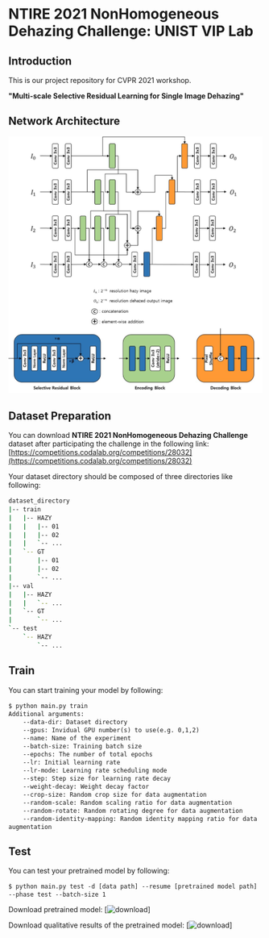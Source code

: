# NTIRE 2021 NonHomogeneous Dehazing Challenge: UNIST VIP Lab
## Introduction
This is our project repository for CVPR 2021 workshop.

**"Multi-scale Selective Residual Learning for Single Image Dehazing"**

## Network Architecture
![architecture](./figures/network_architecture.jpg)

## Dataset Preparation
You can download **NTIRE 2021 NonHomogeneous Dehazing Challenge** dataset after participating the challenge in the following link:
[https://competitions.codalab.org/competitions/28032](https://competitions.codalab.org/competitions/28032)

Your dataset directory should be composed of three directories like following:
```bash
dataset_directory
|-- train
|   |-- HAZY
|   |   |-- 01
|   |   |-- 02
|   |   `-- ...
|   `-- GT
|       |-- 01
|       |-- 02
|       `-- ...
|-- val
|   |-- HAZY
|   |   `-- ...
|   `-- GT
|       `-- ...
`-- test
    `-- HAZY
        `-- ...
```

## Train
You can start training your model by following:
```
$ python main.py train
Additional arguments:
    --data-dir: Dataset directory
    --gpus: Invidual GPU number(s) to use(e.g. 0,1,2)
    --name: Name of the experiment
    --batch-size: Training batch size
    --epochs: The number of total epochs
    --lr: Initial learning rate
    --lr-mode: Learning rate scheduling mode
    --step: Step size for learning rate decay
    --weight-decay: Weight decay factor
    --crop-size: Random crop size for data augmentation
    --random-scale: Random scaling ratio for data augmentation
    --random-rotate: Random rotating degree for data augmentation
    --random-identity-mapping: Random identity mapping ratio for data augmentation
```


## Test
You can test your pretrained model by following:
```
$ python main.py test -d [data path] --resume [pretrained model path] --phase test --batch-size 1
```

Download pretrained model: [![download](https://drive.google.com/file/d/1LaGob83XbpoWDi5peaPUoZExnLnAOC5L/view?usp=sharing)]

<!-- ## Results
| Metrics | Test Scores (#51~55)
|:----:|:----:|
| PSNR | 18.77 |
| SSIM | 0.54 |
| Run time[s] per img. | 0.04 | | -->

Download qualitative results of the pretrained model: [![download](https://drive.google.com/file/d/1hGQzj8Uyxku1UHKyABfwqjRUkmKlby9G/view?usp=sharing)]
